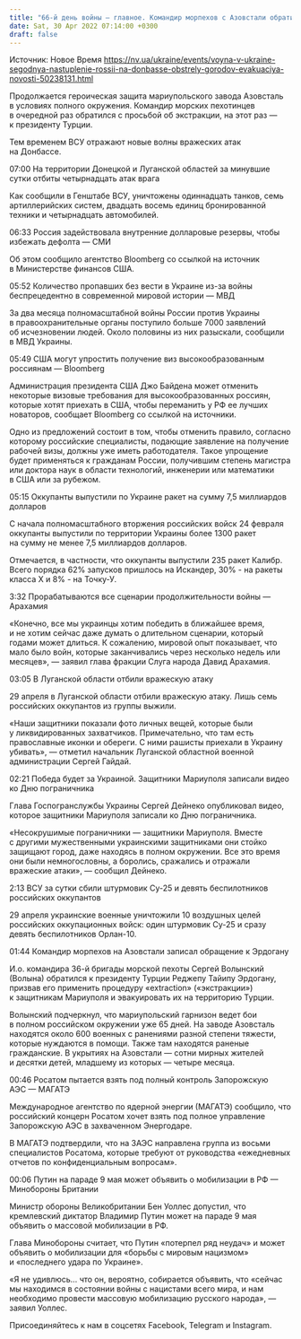 ```yaml
---
title: "66-й день войны — главное. Командир морпехов с Азовстали обратился к Эрдогану, на востоке ВСУ отразили 14 вражеских атак"
date: Sat, 30 Apr 2022 07:14:00 +0300
draft: false
---
```

Источник: Новое Время https://nv.ua/ukraine/events/voyna-v-ukraine-segodnya-nastuplenie-rossii-na-donbasse-obstrely-gorodov-evakuaciya-novosti-50238131.html


Продолжается героическая защита мариупольского завода Азовсталь в условиях полного окружения. Командир морских пехотинцев в очередной раз обратился с просьбой об экстракции, на этот раз — к президенту Турции.

Тем временем ВСУ отражают новые волны вражеских атак на Донбассе.





07:00 На территории Донецкой и Луганской областей за минувшие сутки отбиты четырнадцать атак врага



Как сообщили в Генштабе ВСУ, уничтожены одиннадцать танков, семь артиллерийских систем, двадцать восемь единиц бронированной техники и четырнадцать автомобилей.

06:33 Россия задействовала внутренние долларовые резервы, чтобы избежать дефолта — СМИ

Об этом сообщило агентство Bloomberg со ссылкой на источник в Министерстве финансов США.

05:52 Количество пропавших без вести в Украине из-за войны беспрецедентно в современной мировой истории — МВД

За два месяца полномасштабной войны России против Украины в правоохранительные органы поступило больше 7000 заявлений об исчезновении людей. Около половины из них разыскали, сообщили в МВД Украины.

05:49 США могут упростить получение виз высокообразованным россиянам — Bloomberg

Администрация президента США Джо Байдена может отменить некоторые визовые требования для высокообразованных россиян, которые хотят приехать в США, чтобы переманить у РФ ее лучших новаторов, сообщает Bloomberg со ссылкой на источники.

Одно из предложений состоит в том, чтобы отменить правило, согласно которому российские специалисты, подающие заявление на получение рабочей визы, должны уже иметь работодателя. Такое упрощение будет применяться к гражданам России, получившим степень магистра или доктора наук в области технологий, инженерии или математики в США или за рубежом.

05:15 Оккупанты выпустили по Украине ракет на сумму 7,5 миллиардов долларов

С начала полномасштабного вторжения российских войск 24 февраля оккупанты выпустили по территории Украины более 1300 ракет на сумму не менее 7,5 миллиардов долларов.

Отмечается, в частности, что оккупанты выпустили 235 ракет Калибр. Всего порядка 62% запусков пришлось на Искандер, 30% - на ракеты класса X и 8% - на Точку-У.

3:32 Прорабатываются все сценарии продолжительности войны — Арахамия

«Конечно, все мы украинцы хотим победить в ближайшее время, и не хотим сейчас даже думать о длительном сценарии, который годами может длиться. К сожалению, мировой опыт показывает, что мало было войн, которые заканчивались через несколько недель или месяцев», — заявил глава фракции Слуга народа Давид Арахамия.

03:05 В Луганской области отбили вражескую атаку

29 апреля в Луганской области отбили вражескую атаку. Лишь семь российских оккупантов из группы выжили.

«Наши защитники показали фото личных вещей, которые были у ликвидированных захватчиков. Примечательно, что там есть православные иконки и обереги. С ними рашисты приехали в Украину убивать», — отметил начальник Луганской областной военной администрации Сергей Гайдай.

02:21 Победа будет за Украиной. Защитники Мариуполя записали видео ко Дню пограничника

Глава Госпогранслужбы Украины Сергей Дейнеко опубликовал видео, которое защитники Мариуполя записали ко Дню пограничника.

«Несокрушимые пограничники — защитники Мариуполя. Вместе с другими мужественными украинскими защитниками они стойко защищают город, даже находясь в полном окружении. Все это время они были немногословны, а боролись, сражались и отражали вражеские атаки», — сообщил Дейнеко.

2:13 ВСУ за сутки сбили штурмовик Су-25 и девять беспилотников российских оккупантов

29 апреля украинские военные уничтожили 10 воздушных целей российских оккупационных войск: один штурмовик Су-25 и сразу девять беспилотников Орлан-10.

01:44 Командир морпехов на Азовстали записал обращение к Эрдогану

И.о. командира 36-й бригады морской пехоты Сергей Волынский (Волына) обратился к президенту Турции Реджепу Тайипу Эрдогану, призвав его применить процедуру «extraction» («экстракции») к защитникам Мариуполя и эвакуировать их на территорию Турции.

Волынский подчеркнул, что мариупольский гарнизон ведет бои в полном российском окружении уже 65 дней. На заводе Азовсталь находятся около 600 военных с ранениями разной степени тяжести, которые нуждаются в помощи. Также там находятся раненые гражданские. В укрытиях на Азовстали — сотни мирных жителей и десятки детей, младшему из которых — четыре месяца.

00:46 Росатом пытается взять под полный контроль Запорожскую АЭС — МАГАТЭ

Международное агентство по ядерной энергии (МАГАТЭ) сообщило, что российский концерн Росатом хочет взять под полное управление Запорожскую АЭС в захваченном Энергодаре.

В МАГАТЭ подтвердили, что на ЗАЭС направлена группа из восьми специалистов Росатома, которые требуют от руководства «ежедневных отчетов по конфиденциальным вопросам».

00:06 Путин на параде 9 мая может объявить о мобилизации в РФ — Минобороны Британии

Министр обороны Великобритании Бен Уоллес допустил, что кремлевский диктатор Владимир Путин может на параде 9 мая объявить о массовой мобилизации в РФ.

Глава Минобороны считает, что Путин «потерпел ряд неудач» и может объявить о мобилизации для «борьбы с мировым нацизмом» и «последнего удара по Украине».

«Я не удивлюсь… что он, вероятно, собирается объявить, что «сейчас мы находимся в состоянии войны с нацистами всего мира, и нам необходимо провести массовую мобилизацию русского народа», — заявил Уоллес.

Присоединяйтесь к нам в соцсетях Facebook, Telegram и Instagram.
